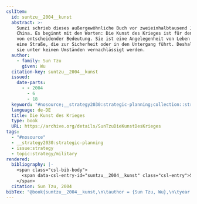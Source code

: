 ```yaml
---
cslItem:
  id: suntzu__2004__kunst
  abstract: >-
    Sunzi schrieb dieses außergewöhnliche Buch vor zweieinhalbtausend Jahren in
    China. Es beginnt mit den Worten: Die Kunst des Krieges ist für den Staat
    von entscheidender Bedeutung. Sie ist eine Angelegenheit von Leben und Tod,
    eine Straße, die zur Sicherheit oder in den Untergang führt. Deshalb darf
    sie unter keinen Umständen vernachlässigt werden.
  author:
    - family: Sun Tzu
      given: Wu
  citation-key: suntzu__2004__kunst
  issued:
    date-parts:
      - - 2004
        - 6
        - 18
  keyword: "#nosource;__strategy2030:strategic-planning;collection::strategy::military"
  language: de-DE
  title: Die Kunst des Krieges
  type: book
  URL: https://archive.org/details/SunTzuDieKunstDesKrieges
tags:
  - "#nosource"
  - __strategy2030:strategic-planning
  - issue:strategy
  - topic:strategy/military
rendered:
  bibliography: |-
    <span class="csl-bib-body">
      <span data-csl-entry-id="suntzu__2004__kunst" class="csl-entry">Sun Tzu, W. 2004. <i>Die Kunst des Krieges</i>. <a href='https://archive.org/details/SunTzuDieKunstDesKrieges'>https://archive.org/details/SunTzuDieKunstDesKrieges</a></span>
    </span>
  citation: Sun Tzu, 2004
bibTex: "@book{suntzu__2004__kunst,\n\tauthor = {Sun Tzu, Wu},\n\tyear = {2004},\n\tmonth = {jun 18},\n\ttitle = {Die {Kunst} des {Krieges}},\n\thowpublished = {https://archive.org/details/SunTzuDieKunstDesKrieges},\n}\n\n"
---
```

